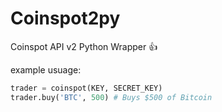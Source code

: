 # Coinspot2py
 Coinspot API v2 Python Wrapper :+1:

example usuage:
```py
trader = coinspot(KEY, SECRET_KEY)
trader.buy('BTC', 500) # Buys $500 of Bitcoin
```
